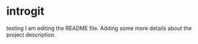 # introgit
testing
I am editing the README file. Adding some more details about the project description.
